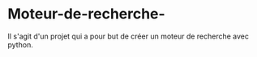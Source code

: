 # Moteur-de-recherche-
Il s'agit d'un projet qui a pour but de créer un moteur de recherche avec python. 
